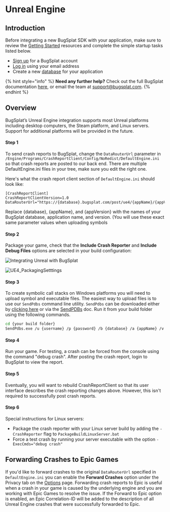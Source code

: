 # Unreal Engine

## Introduction

Before integrating a new BugSplat SDK with your application, make sure to review the [Getting Started](https://www.bugsplat.com/resources/bugsplat-101/) resources and complete the simple startup tasks listed below.

* [Sign up](https://app.bugsplat.com/v2/sign-up) for a BugSplat account
* [Log in](https://app.bugsplat.com/auth0/login) using your email address
* Create a new [database](https://app.bugsplat.com/v2/company) for your application

{% hint style="info" %}
**Need any further help?** Check out the full BugSplat documentation [here](https://www.bugsplat.com/docs), or email the team at [support@bugsplat.com](mailto:support@bugsplat.com).
{% endhint %}

## Overview

BugSplat’s Unreal Engine integration supports most Unreal platforms including desktop computers, the Steam platform, and Linux servers. Support for additional platforms will be provided in the future.

#### Step 1

To send crash reports to BugSplat, change the `DataRouterUrl` parameter in `/Engine/Programs/CrashReportClient/Config/NoRedist/DefaultEngine.ini` so that crash reports are posted to our back end. There are multiple DefaultEngine.ini files in your tree, make sure you edit the right one.

Here's what the crash report client section of `DefaultEngine.ini` should look like:

```text
[CrashReportClient]
CrashReportClientVersion=1.0
DataRouterUrl="https://{database}.bugsplat.com/post/ue4/{appName}/{appVersion}"
```

Replace {database}, {appName}, and {appVersion} with the names of your BugSplat database, application name, and version. \(You will use these exact same parameter values when uploading symbols

#### Step 2

Package your game, check that the **Include Crash Reporter** and **Include Debug Files** options are selected in your build configuration:

![Integrating Unreal with BugSplat](https://www.bugsplat.com/assets/img/docs/unreal2.png)

![UE4\_PackagingSetttings](https://www.bugsplat.com/assets/img/docs/UE4_PackagingSetttings.png)

#### Step 3

To create symbolic call stacks on Windows platforms you will need to upload symbol and executable files. The easiest way to upload files is to use our `SendPdbs` command line utility. `SendPdbs` can be downloaded either by [clicking here](https://app.bugsplat.com/browse/download_item.php?item=sendpdbs) or via the [SendPDBs](https://www.bugsplat.com/docs/faq/sendpdbs) doc. Run it from your build folder using the following commands.

```bash
cd {your build folder}
SendPdbs.exe /u {username} /p {password} /b {database} /a {appName} /v {appVersion} /s /f "*.pdb;*.dll;*.exe"
```

#### Step 4

Run your game. For testing, a crash can be forced from the console using the command "debug crash". After posting the crash report, login to BugSplat to view the report.

#### Step 5

Eventually, you will want to rebuild CrashReportClient so that its user interface describes the crash reporting changes above. However, this isn't required to successfully post crash reports.

#### Step 6

Special instructions for Linux servers:

* Package the crash reporter with your Linux server build by adding the `-CrashReporter` flag to `PackageBuildLinuxServer.bat`
* Force a test crash by running your server executable with the option `-ExecCmds="debug crash"`

## Forwarding Crashes to Epic Games

If you'd like to forward crashes to the original `DataRouterUrl` specified in `DefaultEngine.ini` you can enable the **Forward Crashes** option under the Privacy tab on the [Options](https://app.bugsplat.com/v2/options?tab=privacy) page. Forwarding crash reports to Epic is useful when a crash in your game is caused by the underlying engine and you are working with Epic Games to resolve the issue. If the Forward to Epic option is enabled, an Epic Correlation-ID will be added to the description of all Unreal Engine crashes that were successfully forwarded to Epic.

